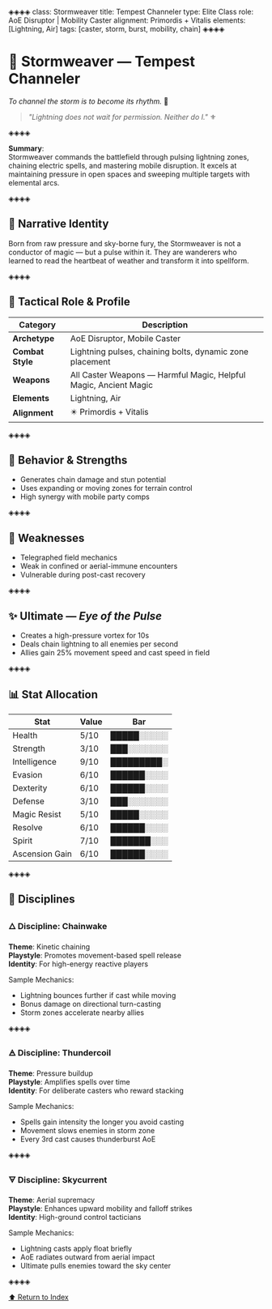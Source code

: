 ◈◈◈◈
class: Stormweaver
title: Tempest Channeler
type: Elite Class
role: AoE Disruptor | Mobility Caster
alignment: Primordis + Vitalis
elements: [Lightning, Air]
tags: [caster, storm, burst, mobility, chain]
◈◈◈◈

# 🧿 Stormweaver — Tempest Channeler  
*To channel the storm is to become its rhythm.* 🔱

> *"Lightning does not wait for permission. Neither do I."* ⚜️

◈◈◈◈

**Summary**:  
Stormweaver commands the battlefield through pulsing lightning zones, chaining electric spells, and mastering mobile disruption. It excels at maintaining pressure in open spaces and sweeping multiple targets with elemental arcs.

◈◈◈◈

## 🧩 Narrative Identity  
Born from raw pressure and sky-borne fury, the Stormweaver is not a conductor of magic — but a pulse within it. They are wanderers who learned to read the heartbeat of weather and transform it into spellform.

◈◈◈◈

## 📘 Tactical Role & Profile  

| Category        | Description                                                   |
|----------------|---------------------------------------------------------------|
| **Archetype**   | AoE Disruptor, Mobile Caster                                  |
| **Combat Style**| Lightning pulses, chaining bolts, dynamic zone placement      |
| **Weapons**     | All Caster Weapons — Harmful Magic, Helpful Magic, Ancient Magic |
| **Elements**    | Lightning, Air                                                |
| **Alignment**   | ✴️ Primordis + Vitalis                                        |

◈◈◈◈

## 🧠 Behavior & Strengths  
- Generates chain damage and stun potential  
- Uses expanding or moving zones for terrain control  
- High synergy with mobile party comps  

◈◈◈◈

## 🔻 Weaknesses  
- Telegraphed field mechanics  
- Weak in confined or aerial-immune encounters  
- Vulnerable during post-cast recovery  

◈◈◈◈

## ✨ Ultimate — *Eye of the Pulse*  
- Creates a high-pressure vortex for 10s  
- Deals chain lightning to all enemies per second  
- Allies gain 25% movement speed and cast speed in field  

◈◈◈◈

## 📊 Stat Allocation  

| Stat            | Value | Bar           |
|-----------------|--------|---------------|
| Health          | 5/10   | █████░░░░░     |
| Strength        | 3/10   | ███░░░░░░░     |
| Intelligence    | 9/10   | █████████░     |
| Evasion         | 6/10   | ██████░░░░     |
| Dexterity       | 6/10   | ██████░░░░     |
| Defense         | 3/10   | ███░░░░░░░     |
| Magic Resist    | 5/10   | █████░░░░░     |
| Resolve         | 6/10   | ██████░░░░     |
| Spirit          | 7/10   | ███████░░░     |
| Ascension Gain  | 6/10   | ██████░░░░     |

◈◈◈◈

## 🧭 Disciplines

### 🜂 Discipline: Chainwake  
**Theme**: Kinetic chaining  
**Playstyle**: Promotes movement-based spell release  
**Identity**: For high-energy reactive players  

Sample Mechanics:
- Lightning bounces further if cast while moving
- Bonus damage on directional turn-casting
- Storm zones accelerate nearby allies

◈◈◈◈

### 🜁 Discipline: Thundercoil  
**Theme**: Pressure buildup  
**Playstyle**: Amplifies spells over time  
**Identity**: For deliberate casters who reward stacking  

Sample Mechanics:
- Spells gain intensity the longer you avoid casting  
- Movement slows enemies in storm zone  
- Every 3rd cast causes thunderburst AoE

◈◈◈◈

### 🜃 Discipline: Skycurrent  
**Theme**: Aerial supremacy  
**Playstyle**: Enhances upward mobility and falloff strikes  
**Identity**: High-ground control tacticians  

Sample Mechanics:
- Lightning casts apply float briefly  
- AoE radiates outward from aerial impact  
- Ultimate pulls enemies toward the sky center

◈◈◈◈

[⬆️ Return to Index](/index.html)
